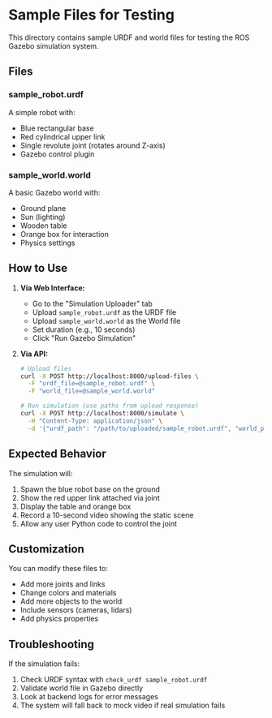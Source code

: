 # Sample Files for Testing

This directory contains sample URDF and world files for testing the ROS Gazebo simulation system.

## Files

### sample_robot.urdf
A simple robot with:
- Blue rectangular base
- Red cylindrical upper link
- Single revolute joint (rotates around Z-axis)
- Gazebo control plugin

### sample_world.world
A basic Gazebo world with:
- Ground plane
- Sun (lighting)
- Wooden table
- Orange box for interaction
- Physics settings

## How to Use

1. **Via Web Interface:**
   - Go to the "Simulation Uploader" tab
   - Upload `sample_robot.urdf` as the URDF file
   - Upload `sample_world.world` as the World file
   - Set duration (e.g., 10 seconds)
   - Click "Run Gazebo Simulation"

2. **Via API:**
   ```bash
   # Upload files
   curl -X POST http://localhost:8000/upload-files \
     -F "urdf_file=@sample_robot.urdf" \
     -F "world_file=@sample_world.world"
   
   # Run simulation (use paths from upload response)
   curl -X POST http://localhost:8000/simulate \
     -H "Content-Type: application/json" \
     -d '{"urdf_path": "/path/to/uploaded/sample_robot.urdf", "world_path": "/path/to/uploaded/sample_world.world", "duration": 10}'
   ```

## Expected Behavior

The simulation will:
1. Spawn the blue robot base on the ground
2. Show the red upper link attached via joint
3. Display the table and orange box
4. Record a 10-second video showing the static scene
5. Allow any user Python code to control the joint

## Customization

You can modify these files to:
- Add more joints and links
- Change colors and materials
- Add more objects to the world
- Include sensors (cameras, lidars)
- Add physics properties

## Troubleshooting

If the simulation fails:
1. Check URDF syntax with `check_urdf sample_robot.urdf`
2. Validate world file in Gazebo directly
3. Look at backend logs for error messages
4. The system will fall back to mock video if real simulation fails